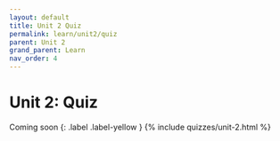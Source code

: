 ```yaml
---
layout: default
title: Unit 2 Quiz
permalink: learn/unit2/quiz
parent: Unit 2
grand_parent: Learn
nav_order: 4
---
```


# Unit 2: Quiz
Coming soon
{: .label .label-yellow }
{% include quizzes/unit-2.html %}